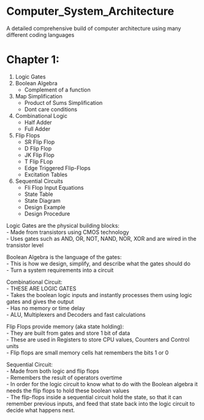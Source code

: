 # Computer_System_Architecture
A detailed comprehensive build of computer architecture using many different coding languages


# Chapter 1:
1. Logic Gates
2. Boolean Algebra
      - Complement of a function
3. Map Simplification
      - Product of Sums Simplification
      - Dont care conditions
4. Combinational Logic
      - Half Adder
      - Full Adder
5. Flip Flops
      - SR Flip Flop
      - D Flip Flop
      - JK Flip Flop
      - T Flip FLop
      - Edge Triggered Flip-Flops
      - Excitation Tables
6. Sequential Circuits
      - Fli Flop Input Equations
      - State Table
      - State Diagram
      - Design Example
      - Design Procedure


Logic Gates are the physical building blocks: <br>
      - Made from transistors using CMOS technology <br>
      - Uses gates such as AND, OR, NOT, NAND, NOR, XOR and are wired in the transistor level <br>
      

Boolean Algebra is the language of the gates: <br>
      - This is how we design, simplify, and describe what the gates should do <br>
      - Turn a system requirements into a circuit <br>
      
Combinational Circuit: <br>
      - THESE ARE LOGIC GATES <br>
      - Takes the boolean logic inputs and instantly processes them using logic gates and gives the output <br>
      - Has no memory or time delay <br>
      - ALU, Multiplexers and Decoders and fast calculations <br>
  
     
Flip Flops provide memory (aka state holding): <br>
      - They are built from gates and store 1 bit of data <br>
      - These are used in Registers to store CPU values, Counters and Control units <br>
      - Flip flops are small memory cells hat remembers the bits 1 or 0 <br>

Sequential Circuit: <br>
      - Made from both logic and flip flops <br>
      - Remembers the result of operators overtime <br>
      - In order for the logic circuit to know what to do with the Boolean algebra it needs the flip flops to hold these boolean values <br>
      - The flip-flops inside a sequential circuit hold the state, so that it can remember previous inputs, and feed that state back into the logic circuit to decide what happens next. <br>
      
